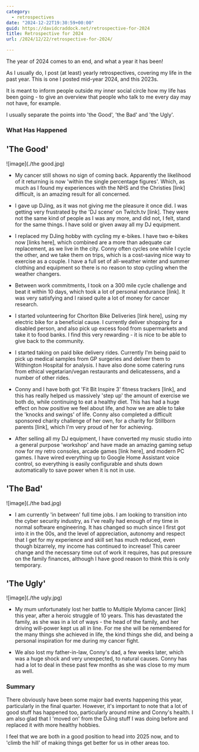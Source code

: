 ```yaml
---
category:
  - retrospectives
date: "2024-12-22T19:30:59+00:00"
guid: https://davidcraddock.net/retrospective-for-2024
title: Retrospective for 2024
url: /2024/12/22/retrospective-for-2024/

---
```

The year of 2024 comes to an end, and what a year it has been!

As I usually do, I post (at least) yearly retrospectives, covering my life in the past year. This is one I posted mid-year 2024, and this 2023s.

It is meant to inform people outside my inner social circle how my life has been going - to give an overview that people who talk to me every day may not have, for example.

I usually separate the points into 'the Good', 'the Bad' and 'the Ugly'.

### What Has Happened

## 'The Good'

![image](./the good.jpg)

* My cancer still shows no sign of coming back. Apparently the likelihood of it returning is now 'within the single percentage figures'. Which, as much as I found my experiences with the NHS and the Christies [link] difficult, is an amazing result for all concerned.

* I gave up DJing, as it was not giving me the pleasure it once did. I was getting very frustrated by the 'DJ scene' on Twitch.tv [link]. They were not the same kind of people as I was any more, and did not, I felt, stand for the same things. I have sold or given away all my DJ equipment.

* I replaced my DJing hobby with cycling my e-bikes. I have two e-bikes now [links here], which combined are a more than adequate car replacement, as we live in the city. Conny often cycles one while I cycle the other, and we take them on trips, which is a cost-saving nice way to exercise as a couple. I have a full set of all-weather winter and summer clothing and equipment so there is no reason to stop cycling when the weather changers.

* Between work commitments, I took on a 300 mile cycle challenge and beat it within 10 days, which took a lot of personal endurance [link]. It was very satisfying and I raised quite a lot of money for cancer research.

* I started volunteering for Chorlton Bike Deliveries [link here], using my electric bike for a beneficial cause. I currently deliver shopping for a disabled person, and also pick up excess food from supermarkets and take it to food banks. I find this very rewarding - it is nice to be able to give back to the community.

* I started taking on paid bike delivery rides. Currently I'm being paid to pick up medical samples from GP surgeries and deliver them to Withington Hospital for analysis. I have also done some catering runs from ethical vegetarian/vegan restaurants and delicatessens, and a number of other rides.

* Conny and I have both got 'Fit Bit Inspire 3' fitness trackers [link], and this has really helped us massively 'step up' the amount of exercise we both do, while continuing to eat a healthy diet. This has had a huge effect on how positive we feel about life, and how we are able to take the 'knocks and swings' of life. Conny also completed a difficult sponsored charity challenge of her own, for a charity for Stillborn parents [link], which I'm very proud of her for achieving.

* After selling all my DJ equipment, I have converted my music studio into a general purpose 'workshop' and have made an amazing gaming setup now for my retro consoles, arcade games [link here], and modern PC games. I have wired everything up to Google Home Assistant voice control, so everything is easily configurable and shuts down automatically to save power when it is not in use.

## 'The Bad'

![image](./the bad.jpg)

* I am currently 'in between' full time jobs. I am looking to transition into the cyber security industry, as I've really had enough of my time in normal software engineering. It has changed so much since I first got into it in the 00s, and the level of appreciation, autonomy and respect that I get for my experience and skill set has much reduced, even though bizarrely, my income has continued to increase! This career change and the necessary time out of work it requires, has put pressure on the family finances, although I have good reason to think this is only temporary.

## 'The Ugly'

![image](./the ugly.jpg)

* My mum unfortunately lost her battle to Multiple Myloma cancer [link] this year, after a heroic struggle of 10 years. This has devastated the family, as she was in a lot of ways - the head of the family, and her driving will-power kept us all in line.  For me she will be remembered for the many things she achieved in life, the kind things she did, and being a personal inspiration for me during my cancer fight.

* We also lost my father-in-law, Conny's dad, a few weeks later, which was a huge shock and very unexpected, to natural causes. Conny has had a lot to deal in these past few months as she was close to my mum as well.

### Summary

There obviously have been some major bad events happening this year, particularly in the final quarter. However, it's important to note that a lot of good stuff has happened too, particularly around mine and Conny's health. I am also glad that I 'moved on' from the DJing stuff I was doing before and replaced it with more healthy hobbies.

I feel that we are both in a good position to head into 2025 now, and to 'climb the hill' of making things get better for us in other areas too.

